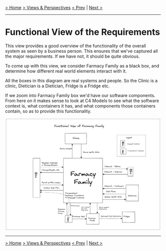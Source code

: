 [> Home](../../README.md)    [> Views & Perspectives](../README.md)
[< Prev](../README.md)  |  [Next >](../EventStorming/README.md)

---

# Functional View of the Requirements

This view provides a good overview of the functionality of the overall system as seen by a business person. This ensures that we've captured all the major requirements. If we have not, it should be quite obvious.

To come up with this view, we consider Farmacy Family as a black box, and determine how different real world elements interact with it.

All the boxes in this diagram are real systems and people. So the Clinic is a clinic, Dietician is a Dietician, Fridge is a Fridge etc.

If we zoom into Farmacy Family box we'd have our software components. From here on it makes sense to look at C4 Models to see what the software context is, what containers it has,  and what components those containers contain, so as to provide this functionality. 

![Function View of the requirements](../../assets/diagrams/FunctionalView.png)

---

[> Home](../../README.md)    [> Views & Perspectives](../README.md)
[< Prev](../README.md)  |  [Next >](../EventStorming/README.md)